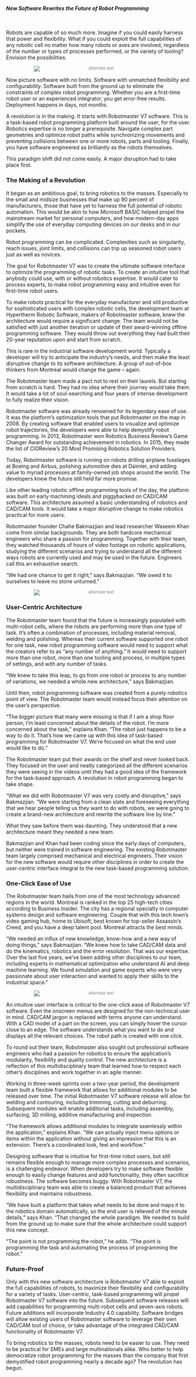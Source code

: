 #### *New Software Rewrites the Future of Robot Programming*
<br>

Robots are capable of so much more. Imagine if you could easily harness that power and flexibility. What if you could exploit the full capabilities of any robotic cell no matter how many robots or axes are involved, regardless of the number or types of processes performed, or the variety of tooling? Envision the possibilities. 

<div style="font-size:80%; text-align: center; float:center;margin-bottom: 1em;color:grey;"><img src="/img/blog/dual-robot-cell-v7.png" alt="alternate text" style="max-width:70%; display: block;margin-bottom: 0.2em; margin-left: auto; margin-right: auto;"></div>

Now picture software with no limits. Software with unmatched flexibility and configurability. Software built from the ground up to eliminate the constraints of complex robot programming. 
Whether you are a first-time robot user or an experienced integrator, you get error-free results.  Deployment happens in days, not months.

A revolution is in the making. It starts with Robotmaster V7 software. This is a task-based robot programming platform built around the user, for the user. Robotics expertise is no longer a prerequisite. Navigate complex part geometries and optimize robot paths while synchronizing movements and preventing collisions between one or more robots, parts and tooling. Finally, you have software engineered as brilliantly as the robots themselves.

This paradigm shift did not come easily. A major disruption had to take place first.

### The Making of a Revolution

It began as an ambitious goal, to bring robotics to the masses. Especially to the small and midsize businesses that make up 90 percent of manufacturers, those that have yet to harness the full potential of robotic automation. This would be akin to how Microsoft BASIC helped propel the mainstream market for personal computers, and how modern-day apps simplify the use of everyday computing devices on our desks and in our pockets.

Robot programming can be complicated. Complexities such as singularity, reach issues, joint limits, and collisions can trip up seasoned robot users just as well as novices.

The goal for Robotmaster V7 was to create the ultimate software interface to optimize the programming of robotic tasks. To create an intuitive tool that anybody could use, with or without robotics expertise. It would cater to process experts, to make robot programming easy and intuitive even for first-time robot users. 

To make robots practical for the everyday manufacturer and still productive for sophisticated users with complex robotic cells, the development team at Hypertherm Robotic Software, makers of Robotmaster software, knew the architecture would require a significant change. The team would not be satisfied with just another iteration or update of their award-winning offline programming software. They would throw out everything they had built their 20-year reputation upon and start from scratch.

This is rare in the industrial software development world. Typically a developer will try to anticipate the industry’s needs, and then make the least disruptive change to its software architecture. A group of out-of-box thinkers from Montreal would change the game – again.

The Robotmaster team made a pact not to rest on their laurels. But starting from scratch is hard. They had no idea where their journey would take them. It would take a lot of soul-searching and four years of intense development to fully realize their vision.

Robotmaster software was already renowned for its legendary ease of use. It was the platform’s optimization tools that put Robotmaster on the map in 2008. By creating software that enabled users to visualize and optimize robot trajectories, the developers were able to help demystify robot programming. In 2013, Robotmaster won Robotics Business Review’s Game Changer Award for outstanding achievement in robotics. In 2015, they made the list of CIOReview’s 20 Most Promising Robotics Solution Providers.

Today, Robotmaster software is running on robots drilling airplane fuselages at Boeing and Airbus, polishing automotive dies at Daimler, and adding value to myriad processes at family-owned job shops around the world. The developers knew the future still held far more promise.

Like other leading robotic offline programming tools of the day, the platform was built on early machining ideals and piggybacked on CAD/CAM software. This architecture assumed a basic understanding of robotics and CAD/CAM tools. It would take a major disruptive change to make robotics practical for more users.

Robotmaster founder Chahe Bakmazjian and lead researcher Waseem Khan come from similar backgrounds. They are both hardcore mechanical engineers who share a passion for programming. Together with their team, they watched thousands of hours of video footage on robotic applications, studying the different scenarios and trying to understand all the different ways robots are currently used and may be used in the future. Engineers call this an exhaustive search.

“We had one chance to get it right,” says Bakmazjian. “We owed it to ourselves to leave no stone unturned.”

<div style="font-size:80%; text-align: center; float:center;margin-bottom: 1em;color:grey;"><img src="/img/blog/trimming-v7-screen.jpg" alt="alternate text" style="max-width:70%; display: block;margin-bottom: 0.2em; margin-left: auto; margin-right: auto;"></div>

### User-Centric Architecture

The Robotmaster team found that the future is increasingly populated with multi-robot cells, where the robots are performing more than one type of task. It’s often a combination of processes, including material removal, welding and polishing. Whereas their current software supported one robot for one task, new robot programming software would need to support what the creators refer to as “any number of anything.” It would need to support more than one robot, more than one tooling and process, in multiple types of settings, and with any number of tasks.

“We knew to take this leap, to go from one robot or process to any number of variations, we needed a whole new architecture,” says Bakmazjian.

Until then, robot programming software was created from a purely robotics point of view. The Robotmaster team would instead focus their attention on the user’s perspective.

“The bigger picture that many were missing is that if I am a shop floor person, I’m least concerned about the details of the robot. I’m more concerned about the task,” explains Khan. “The robot just happens to be a way to do it. That’s how we came up with this idea of task-based programming for Robotmaster V7. We’re focused on what the end user would like to do.”

The Robotmaster team put their awards on the shelf and never looked back. They focused on the user and neatly categorized all the different scenarios they were seeing in the videos until they had a good idea of the framework for the task-based approach. A revolution in robot programming began to take shape.

“What we did with Robotmaster V7 was very costly and disruptive,” says Bakmazjian. “We were starting from a clean slate and foreseeing everything that we hear people telling us they want to do with robots, we were going to create a brand-new architecture and rewrite the software line by line.”

What they saw before them was daunting. They understood that a new architecture meant they needed a new team. 

Bakmazjian and Khan had been coding since the early days of computers, but neither were trained in software engineering. The existing Robotmaster team largely comprised mechanical and electrical engineers. Their vision for the new software would require other disciplines in order to create the user-centric interface integral to the new task-based programming solution.

### One-Click Ease of Use

The Robotmaster team hails from one of the most technology advanced regions in the world. Montreal is ranked in the top 25 high-tech cities according to Business Insider. The city has a regional specialty in computer systems design and software engineering. Couple that with this tech town’s video gaming hub, home to Ubisoft, best known for top-seller Assassin’s Creed, and you have a deep talent pool. Montreal attracts the best minds.

“We needed an influx of new knowledge, know-how and a new way of doing things,” says Bakmazjian. “We knew how to take CAD/CAM data and do the kinematics, robotics and the error resolution. That was our expertise. Over the last five years, we’ve been adding other disciplines to our team, including experts in mathematical optimization who understand AI and deep machine learning. We found simulation and game experts who were very passionate about user interaction and wanted to apply their skills to the industrial space.”

<div style="font-size:80%; text-align: center; float:center;margin-bottom: 1em;color:grey;"><img src="/img/blog/ui-transition-2.jpg" alt="alternate text" style="max-width:70%; display: block;margin-bottom: 0.2em; margin-left: auto; margin-right: auto;"></div>

An intuitive user interface is critical to the one-click ease of Robotmaster V7 software. Even the onscreen menus are designed for the non-technical user in mind. CAD/CAM jargon is replaced with terms anyone can understand. With a CAD model of a part on the screen, you can simply hover the cursor close to an edge. The software understands what you want to do and displays all the relevant choices. The robot path is created with one click.

To round out their team, Robotmaster also sought out professional software engineers who had a passion for robotics to ensure the application’s modularity, flexibility and quality control. The new architecture is a reflection of this multidisciplinary team that learned how to respect each other’s disciplines and work together in an agile manner. 

Working in three-week sprints over a two-year period, the development team built a flexible framework that allows for additional modules to be released over time. The initial Robotmaster V7 software release will allow for welding and contouring, including trimming, cutting and deburring. Subsequent modules will enable additional tasks, including assembly, surfacing, 3D milling, additive manufacturing and inspection.

“The framework allows additional modules to integrate seamlessly within the application,” explains Khan. “We can actually inject menu options or items within the application without giving an impression that this is an extension. There’s a coordinated look, feel and workflow.”

Designing software that is intuitive for first-time robot users, but still remains flexible enough to manage more complex processes and scenarios, is a challenging endeavor. When developers try to make software flexible enough to easily change features and add functionality, they often sacrifice robustness. The software becomes buggy. With Robotmaster V7, the multidisciplinary team was able to create a balanced product that achieves flexibility and maintains robustness.

“We have built a platform that takes what needs to be done and maps it to the robotics domain automatically, so the end user is relieved of the minute details,” says Khan. “That changed the whole paradigm. We needed to build from the ground up to make sure that the whole architecture could support this new concept. 

“The point is not programming the robot,” he adds. “The point is programming the task and automating the process of programming the robot.”

### Future-Proof

Only with this new software architecture is Robotmaster V7 able to exploit the full capabilities of robots, to maximize their flexibility and configurability for a variety of tasks. User-centric, task-based programming will propel Robotmaster V7 software into the future. Subsequent software releases will add capabilities for programming multi-robot cells and seven-axis robots. Future additions will incorporate Industry 4.0 capability. Software bridges will allow existing users of Robotmaster software to leverage their own CAD/CAM tool of choice, or take advantage of the integrated CAD/CAM functionality of Robotmaster V7.

To bring robotics to the masses, robots need to be easier to use. They need to be practical for SMEs and large multinationals alike. Who better to help democratize robot programming for the masses than the company that first demystified robot programming nearly a decade ago? The revolution has begun.

